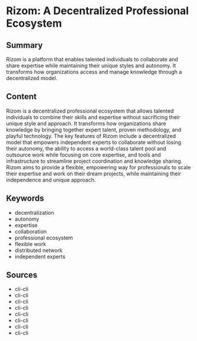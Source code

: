 # Rizom: A Decentralized Professional Ecosystem

## Summary

Rizom is a platform that enables talented individuals to collaborate and share expertise while maintaining their unique styles and autonomy. It transforms how organizations access and manage knowledge through a decentralized model.

## Content

Rizom is a decentralized professional ecosystem that allows talented individuals to combine their skills and expertise without sacrificing their unique style and approach. It transforms how organizations share knowledge by bringing together expert talent, proven methodology, and playful technology. The key features of Rizom include a decentralized model that empowers independent experts to collaborate without losing their autonomy, the ability to access a world-class talent pool and outsource work while focusing on core expertise, and tools and infrastructure to streamline project coordination and knowledge sharing. Rizom aims to provide a flexible, empowering way for professionals to scale their expertise and work on their dream projects, while maintaining their independence and unique approach.

## Keywords

- decentralization
- autonomy
- expertise
- collaboration
- professional ecosystem
- flexible work
- distributed network
- independent experts

## Sources

- cli-cli
- cli-cli
- cli-cli
- cli-cli
- cli-cli
- cli-cli
- cli-cli
- cli-cli
